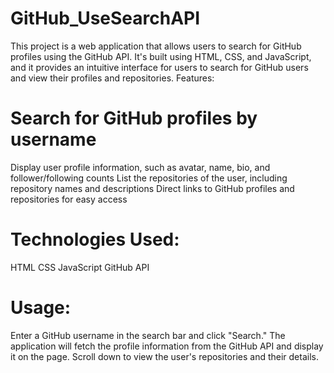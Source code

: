 # GitHub_UseSearchAPI
This project is a web application that allows users to search for GitHub profiles using the GitHub API. It's built using HTML, CSS, and JavaScript, and it provides an intuitive interface for users to search for GitHub users and view their profiles and repositories.
Features:

# Search for GitHub profiles by username
Display user profile information, such as avatar, name, bio, and follower/following counts
List the repositories of the user, including repository names and descriptions
Direct links to GitHub profiles and repositories for easy access


# Technologies Used:

HTML
CSS
JavaScript
GitHub API

# Usage:

Enter a GitHub username in the search bar and click "Search."
The application will fetch the profile information from the GitHub API and display it on the page.
Scroll down to view the user's repositories and their details.
